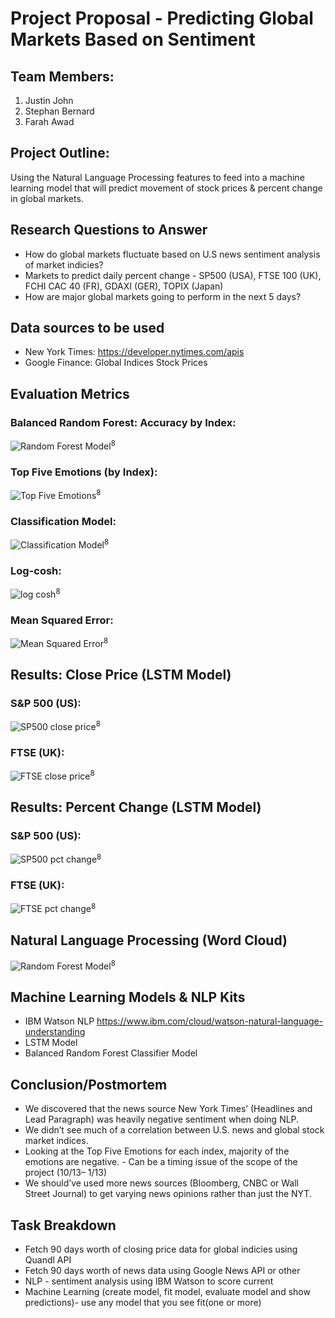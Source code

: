 # Project Proposal - Predicting Global Markets Based on Sentiment

## Team Members:
1) Justin John  
2) Stephan Bernard   
2) Farah Awad   


## Project Outline: 
Using the Natural Language Processing features to feed into a machine learning model that will predict movement of stock prices & percent change in global markets. 


## Research Questions to Answer

- How do global markets fluctuate based on U.S news sentiment analysis of market indicies?
- Markets to predict daily percent change - SP500 (USA), FTSE 100 (UK), FCHI CAC 40 (FR), GDAXI (GER), TOPIX (Japan)
- How are major global markets going to perform in the next 5 days?


## Data sources to be used
- New York Times: https://developer.nytimes.com/apis
- Google Finance: Global Indices Stock Prices


## Evaluation Metrics 

### Balanced Random Forest: Accuracy by Index:
![Random Forest Model](data/blanacedrandomforest.png)<sup>8<sup>

### Top Five Emotions (by Index):
![Top Five Emotions](data/topemotions.png)<sup>8<sup>

### Classification Model: 
![Classification Model](data/classificationmodel.png)<sup>8<sup>

### Log-cosh: 
![log cosh](data/logcash.png)<sup>8<sup>
 
### Mean Squared Error:
![Mean Squared Error](data/meansquarederror.png)<sup>8<sup>



## Results: Close Price (LSTM Model)

### S&P 500 (US):
![SP500 close price](data/sp500closeprice.png)<sup>8<sup>

### FTSE (UK):
![FTSE close price](data/ftsecloseprice.png)<sup>8<sup>
 
 
 ## Results: Percent Change (LSTM Model)

### S&P 500 (US):
![SP500 pct change](data/sp500pctchange.png)<sup>8<sup>

### FTSE (UK):
![FTSE pct change](data/ftsepctchange.png)<sup>8<sup>



## Natural Language Processing (Word Cloud)

![Random Forest Model](data/Wordcloud.png)<sup>8<sup>



## Machine Learning Models & NLP Kits
 - IBM Watson NLP https://www.ibm.com/cloud/watson-natural-language-understanding
 - LSTM Model
 - Balanced Random Forest Classifier Model

## Conclusion/Postmortem
- We discovered that the news source New York Times’ (Headlines and Lead Paragraph) was heavily negative sentiment when doing NLP.
- We didn’t see much of a correlation between U.S. news and global stock market indices.
- Looking at the Top Five Emotions for each index, majority of the emotions are negative.
      - Can be a timing issue of the scope of the project (10/13– 1/13)
- We should’ve used more news sources (Bloomberg, CNBC or Wall Street Journal) to get varying news opinions rather than just the NYT.


## Task Breakdown
- Fetch 90 days worth of closing price data for global indicies using Quandl API
- Fetch 90 days worth of news data using Google News API or other
- NLP - sentiment analysis using IBM Watson to score current
- Machine Learning (create model, fit model, evaluate model and show predictions)- use any model that you see fit(one or more)
